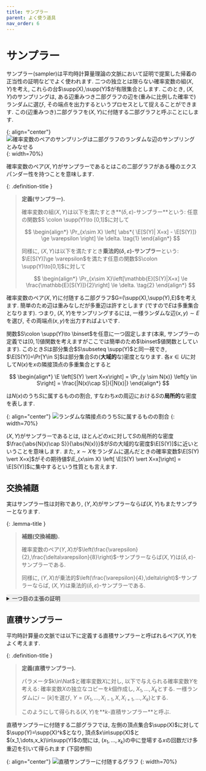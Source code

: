 ```yaml
---
title: サンプラー
parent: よく使う道具
nav_order: 6
---
```


# サンプラー

サンプラー(sampler)は平均時計算量理論の文脈において証明で提案した帰着の正当性の証明などでよく使われます.
二つの独立とは限らない確率変数の組$(X,Y)$を考え, これらの台$\supp(X),\supp(Y)$が有限集合とします.
このとき, $(X,Y)$のサンプリングは, ある辺重みつき二部グラフの辺を(重みに比例した確率で)ランダムに選び, その端点を出力するというプロセスとして捉えることができます.
この(辺重みつき)二部グラフを$(X,Y)$に付随する二部グラフと呼ぶことにします.

{: align="center"}
  ![確率変数のペアのサンプリングは二部グラフのランダムな辺のサンプリングとみなせる]({{site.baseurl}}/docs/tools/images/sampler_bipartite_graph.svg)
{: width=70%}

確率変数のペア$(X,Y)$がサンプラーであるとはこの二部グラフがある種のエクスパンダー性を持つことを意味します.

{: .definition-title }
> **定義(サンプラー).**
> 
> 確率変数の組$(X,Y)$は以下を満たすとき**$(\delta,\varepsilon)$-サンプラー**という:
> 任意の関数$S \colon \supp(Y)\to [0,1]$に対して
> 
> $$
  \begin{align*}
    \Pr_{x\sim X} \left[ \abs*{ \E[S(Y)| X=x] - \E[S(Y)]} \ge \varepsilon \right] \le \delta. \tag{1}
  \end{align*}
> $$
>
> 同様に, $(X,Y)$は以下を満たすとき**乗法的$(\delta,\varepsilon)$-サンプラー**という: $\E[S(Y)]\ge \varepsilon$を満たす任意の関数$S\colon \supp(Y)\to[0,1]$に対して
> 
>$$
  \begin{align*}
    \Pr_{x\sim X}\left[\mathbb{E}[S(Y)|X=x] \le \frac{\mathbb{E}[S(Y)]}{2}\right] \le \delta. \tag{2}
  \end{align*}
>$$

確率変数のペア$(X,Y)$に付随する二部グラフ$G=(\supp(X),\supp(Y),E)$を考えます.
簡単のため辺は重みなしだが多重辺は許すとします (ですので$E$は多重集合となります).
つまり, $(X,Y)$をサンプリングするには, 一様ランダムな辺$(x,y)\sim E$を選び, その両端点$(x,y)$を出力すればよいです.

関数$S\colon \supp(Y)\to \binset$を任意に一つ固定します(本来, サンプラーの定義では$[0,1]$値関数を考えますがここでは簡単のため$\binset$値関数としています).
このとき$S$は部分集合$S\subseteq \supp(Y)$と同一視でき, $\E[S(Y)]=\Pr[Y\in S]$は部分集合$S$の(**大域的**な)密度となります.
各$x\in U$に対して$N(x)$を$x$の隣接頂点の多重集合とすると

$$
  \begin{align*}
    \E \left[S(Y) \vert X=x\right] = \Pr_{y \sim N(x)} \left[y \in S\right] = \frac{|N(x)\cap S|}{|N(x)|}
  \end{align*}
$$

は$N(x)$のうち$S$に属するものの割合, すなわち$x$の周辺における$S$の**局所的**な密度を表します.

{: align="center"}
  ![ランダムな隣接点のうちSに属するものの割合]({{site.baseurl}}/docs/tools/images/sampler_bipartite_graph_degree.svg)
{: width=70%}

$(X,Y)$がサンプラーであるとは, ほとんどの$x$に対して$S$の局所的な密度$\frac{\abs{N(x)\cap S}}{\abs{N(x)}}$が$S$の大域的な密度$\E[S(Y)]$に近いということを意味します.
また, $x\sim X$をランダムに選んだときの確率変数$\E[S(Y) \vert X=x]$がその期待値$\E_{x\sim X} \left[ \E[S(Y) \vert X=x]\right] = \E[S(Y)]$に集中するという性質とも言えます.

## 交換補題

実はサンプラー性は対称であり, $(Y,X)$がサンプラーならば$(X,Y)$もまたサンプラーとなります.

{: .lemma-title }
> **補題(交換補題).**
>
> 確率変数のペア$(Y,X)$が$\left(\frac{\varepsilon}{2},\frac{\delta\varepsilon}{8}\right)$-サンプラーならば$(X,Y)$は$(\delta,\varepsilon)$-サンプラーである.
>
> 同様に, $(Y,X)$が乗法的$\left(\frac{\varepsilon}{4},\delta\right)$-サンプラーならば, $(X,Y)$は乗法的$(\delta,\varepsilon)$-サンプラーである.

<details markdown="1" style="background-color: #eee;">
<summary style="display: list-item">一つ目の主張の証明</summary>
  $(Y,X)$を$\left(\frac{\varepsilon}{2},\frac{\delta\varepsilon}{8}\right)$-サンプラーとします.
  記号の簡単のため, $\delta'=\frac{\varepsilon}{2},\varepsilon'=\frac{\delta\varepsilon}{8}$とし, $(Y,X)$が$(\delta',\varepsilon')$-サンプラーであるとします.

  まず, $(X,Y)$の片側サンプラー性, 具体的には任意の関数$S\colon \supp(Y)\to[0,1]$に対して

  $$
    \begin{align*}
      \Pr_{x\sim X} \left[ \E[S(Y) \vert X=x] - \E[S(Y)] \le -\varepsilon \right] \le \frac{\delta}{2} \tag{3}
    \end{align*}
  $$
  
  が成り立つことを示します.
  関数$S\colon \supp(Y)\to[0,1]$に対して関数$H\colon\supp(X)\to\binset$を

  $$
    \begin{align*}
      H(x)=1 \iff \E[S(Y)\vert X=x] - \E[S(Y)] \le -\varepsilon
    \end{align*}
  $$
  
  で定めます. $H$の定義より
  
  $$
    \begin{align*}
      \E[H(X)S(Y)] &= \E[S(Y) \vert H(X)=1]\cdot \E[H(X)] \\
      &\le \left(\E[S(Y)] - \varepsilon\right)\cdot \E[H(X)] \tag{4}
    \end{align*}
  $$

  を得ます.
  一方で, $(Y,X)$は$(\delta',\varepsilon')$-サンプラーなので, $1-\delta'$の割合の$y\sim Y$に対して
  $\E[H(X)\vert Y=y] > \E[H(X)] - \varepsilon'$が成り立ちます.
  このような$y$の集合を$T \subseteq \supp(Y)$とします.
  このとき,

  $$
    \begin{align*}
      \E[H(X)S(Y)] &\ge \sum_{y\in T} \E[H(X)\vert Y=y]\cdot S(y) \cdot \Pr[Y=y] \\
      &\ge \left(\E[H(X)] - \varepsilon'\right) \left( \E[S(Y)] - \Pr[Y\in T] \right) \\
      &\ge \left(\E[H(X)] - \varepsilon'\right) \left( \E[S(Y)] - \delta'\right) \tag{5}
    \end{align*}
  $$
  
  より, 式(4)(5)を組み合わせると

  $$
    \begin{align*}
      \E[H(X)]\left(\E[S(Y)]-\varepsilon\right) > \left(\E[H(X)]- \varepsilon'\right)\left(\E[S(Y)] - \delta'\right)
    \end{align*}
  $$

  となります.
  主張(3)を示すには$\E[H(X)]\le \frac{\delta}{2}$を示せばよいですが, これを背理法で示すため, $\E[H(X)]\ge \frac{\delta}{2}$を仮定します.
  ここで, $\E[S(Y)]\ge\varepsilon$が成り立つことに注意してください ($\E[S(Y)]<\varepsilon$ならば主張(3)は自明に成り立つ).

  - もし$\E[S(Y)] = \varepsilon$ならば, (5)に代入すると　

  $$
    \begin{align*}
      \left(\E[H(X)] - \frac{\delta\varepsilon}{8}\right)\left(\E[S(Y)] - \frac{\varepsilon}{2}\right) < 0
    \end{align*}
  $$
  
  となり, これは$\E[H(X)]\ge \frac{\delta}{2}$に矛盾します.

  - もし$\E[S(Y)]>\varepsilon$ならば

  $$
    \begin{align*}
      \frac{ \left(\E[H(X)] - \varepsilon'\right) \left(\E[S(Y)] - \delta'\right) }{\E[H(X)]\left(\E[S(Y)]-\varepsilon\right)}
      &= \left(1-\frac{\delta\varepsilon}{8\E[H(X)]}\right)\left(1+\frac{\varepsilon/2}{\E[S(Y)]-\varepsilon}\right) \\
      &\ge \left(1-\frac{\varepsilon}{4}\right)\left(1+\frac{\varepsilon}{2}\right) \\
      &\ge 1
    \end{align*}
  $$

  となり, これは(5)に矛盾します.

  以上より主張(3)が示されました.
  
  最後に主張(3)を使って$(X,Y)$が$(\delta,\varepsilon)$-サンプラーであることを示します.
  任意に関数$S\colon \supp(Y)\to[0,1]$を固定し, $S$と$1-S$それぞれに対して(3)を適用すると

  $$
    \begin{align*}
      &\Pr_{x\sim X} \left[ \E[S(Y) \vert X=x] - \E[S(Y)] \le -\varepsilon \right] \le \frac{\delta}{2},\\
      &\Pr_{x\sim X} \left[ -\E[S(Y) \vert X=x] + \E[S(Y)] \le -\varepsilon \right] \le \frac{\delta}{2}
    \end{align*}
  $$
  
  となるため, union boundより主張を得ます.  
  
</details>

## 直積サンプラー

平均時計算量の文脈では以下に定義する直積サンプラーと呼ばれるペア$(X,Y)$をよく考えます.

{: .definition-title }
> **定義(直積サンプラー).**
>
> パラメータ$k\in\Nat$と確率変数$X$に対し, 以下で与えられる確率変数$Y$を考える:
> 確率変数$X$の独立なコピーを$k$個作成し, $X_1,\dots,X_k$とする.
> 一様ランダムに$i\sim[k]$を選び, $Y=(X_1,\dots,X_{i-1},X,X_{i+1},\dots,X_k)$とする.
>
> このようにして得られる$(X,Y)$を**$k$-直積サンプラー**と呼ぶ.

直積サンプラーに付随する二部グラフでは,
左側の頂点集合$\supp(X)$に対して$\supp(Y)=\supp(X)^k$となり, 頂点$x\in\supp(X)$と$(x_1,\dots,x_k)\in\supp(Y)$の間には, $(x_1,\dots,x_k)$の中に登場する$x$の回数だけ多重辺を引いて得られます (下図参照)

{: align="center"}
![直積サンプラーに付随するグラフ]({{site.baseurl}}/docs/tools/images/direct_product_sampler.svg)
{: width=70%}

